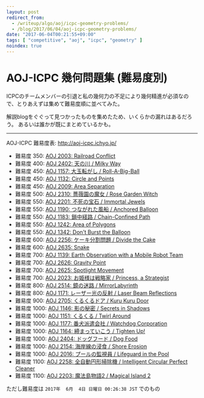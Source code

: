 ```yaml
---
layout: post
redirect_from:
  - /writeup/algo/aoj/icpc-geometry-problems/
  - /blog/2017/06/04/aoj-icpc-geometry-problems/
date: "2017-06-04T00:21:55+09:00"
tags: [ "competitive", "aoj", "icpc", "geometry" ]
noindex: true
---
```


# AOJ-ICPC 幾何問題集 (難易度別)

ICPCのチームメンバーの引退と私の幾何力の不足により幾何精進が必須なので、とりあえずは集めて難易度順に並べてみた。

解説blogをぐぐって見つかったものを集めたため、いくらかの漏れはあるだろう。
あるいは誰かが既にまとめているかも。

<hr>

AOJ-ICPC 難易度表: <http://aoj-icpc.ichyo.jp/>

-   難易度  350: [AOJ 2003: Railroad Conflict](http://judge.u-aizu.ac.jp/onlinejudge/description.jsp?id=2003&lang=jp)
-   難易度  400: [AOJ 2402: 天の川 / Milky Way](http://judge.u-aizu.ac.jp/onlinejudge/description.jsp?id=2402&lang=jp)
-   難易度  450: [AOJ 1157: 大玉転がし / Roll-A-Big-Ball](http://judge.u-aizu.ac.jp/onlinejudge/description.jsp?id=1157&lang=jp)
-   難易度  450: [AOJ 1132: Circle and Points](http://judge.u-aizu.ac.jp/onlinejudge/description.jsp?id=1132&lang=jp)
-   難易度  450: [AOJ 2009: Area Separation](http://judge.u-aizu.ac.jp/onlinejudge/description.jsp?id=2009&lang=jp)
-   難易度  500: [AOJ 2310: 薔薇園の魔女 / Rose Garden Witch](http://judge.u-aizu.ac.jp/onlinejudge/description.jsp?id=2310&lang=jp)
-   難易度  550: [AOJ 2201: 不死の宝石 / Immortal Jewels](http://judge.u-aizu.ac.jp/onlinejudge/description.jsp?id=2201&lang=jp)
-   難易度  550: [AOJ 1190: つながれた風船 / Anchored Balloon](http://judge.u-aizu.ac.jp/onlinejudge/description.jsp?id=1190&lang=jp)
-   難易度  550: [AOJ 1183: 鎖中経路 / Chain-Confined Path](http://judge.u-aizu.ac.jp/onlinejudge/description.jsp?id=1183&lang=jp)
-   難易度  550: [AOJ 1242: Area of Polygons](http://judge.u-aizu.ac.jp/onlinejudge/description.jsp?id=1242)
-   難易度  550: [AOJ 1342: Don't Burst the Balloon](http://judge.u-aizu.ac.jp/onlinejudge/description.jsp?id=1342)
-   難易度  600: [AOJ 2256: ケーキ分割問題 / Divide the Cake](http://judge.u-aizu.ac.jp/onlinejudge/description.jsp?id=2256&lang=jp)
-   難易度  600: [AOJ 2635: Snake](http://judge.u-aizu.ac.jp/onlinejudge/description.jsp?id=2635&lang=jp)
-   難易度  700: [AOJ 1139: Earth Observation with a Mobile Robot Team](http://judge.u-aizu.ac.jp/onlinejudge/description.jsp?id=1139&lang=jp)
-   難易度  700: [AOJ 2626: Gravity Point](http://judge.u-aizu.ac.jp/onlinejudge/description.jsp?id=2626)
-   難易度  700: [AOJ 2625: Spotlight Movement](http://judge.u-aizu.ac.jp/onlinejudge/description.jsp?id=2625)
-   難易度  700: [AOJ 2023: お姫様は戦略家 / Princess, a Strategist](http://judge.u-aizu.ac.jp/onlinejudge/description.jsp?id=2023&lang=jp)
-   難易度  800: [AOJ 2514: 鏡の迷路 / MirrorLabyrinth](http://judge.u-aizu.ac.jp/onlinejudge/description.jsp?id=2514&lang=jp)
-   難易度  800: [AOJ 1171: レーザー光の反射 / Laser Beam Reflections](http://judge.u-aizu.ac.jp/onlinejudge/description.jsp?id=1171&lang=jp)
-   難易度  900: [AOJ 2705: くるくるドア / Kuru Kuru Door](http://judge.u-aizu.ac.jp/onlinejudge/description.jsp?id=2705&lang=jp)
-   難易度 1000: [AOJ 1146: 影の秘密 / Secrets in Shadows](http://judge.u-aizu.ac.jp/onlinejudge/description.jsp?id=1146&lang=jp)
-   難易度 1000: [AOJ 1151: くるくる / Twirl Around](http://judge.u-aizu.ac.jp/onlinejudge/description.jsp?id=1151&lang=jp)
-   難易度 1000: [AOJ 1177: 番犬派遣会社 / Watchdog Corporation](http://judge.u-aizu.ac.jp/onlinejudge/description.jsp?id=1177&lang=jp)
-   難易度 1000: [AOJ 1164: 締まっていこう / Tighten Up!](http://judge.u-aizu.ac.jp/onlinejudge/description.jsp?id=1164&lang=jp)
-   難易度 1000: [AOJ 2404: ドッグフード / Dog Food](http://judge.u-aizu.ac.jp/onlinejudge/description.jsp?id=2404)
-   難易度 1000: [AOJ 2154: 海岸線の浸食 / Shore Erosion](http://judge.u-aizu.ac.jp/onlinejudge/description.jsp?id=2154)
-   難易度 1000: [AOJ 2016: プールの監視員 / Lifeguard in the Pool](http://judge.u-aizu.ac.jp/onlinejudge/description.jsp?id=2016&lang=jp)
-   難易度 1100: [AOJ 2258: 全自動円形掃除機 / Intelligent Circular Perfect Cleaner](http://judge.u-aizu.ac.jp/onlinejudge/description.jsp?id=2258&lang=jp)
-   難易度 1100: [AOJ 2203: 魔法島物語2 / Magical Island 2](http://judge.u-aizu.ac.jp/onlinejudge/description.jsp?id=2203&lang=jp)

ただし難易度は `2017年  6月  4日 日曜日 00:26:38 JST` でのもの
